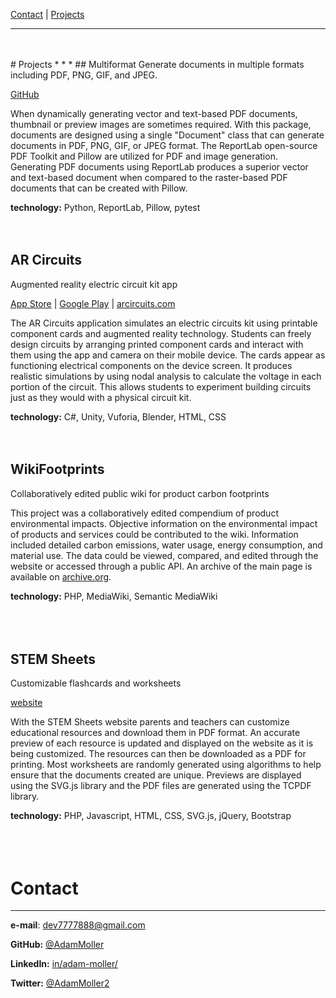 [Contact](#Contact) | [Projects](#Projects)
* * *
<br/>
<br/>
# Projects
* * *
## Multiformat
Generate documents in multiple formats including PDF, PNG, GIF, and JPEG.

[GitHub](https://github.com/AdamMoller/multiformat)


When dynamically generating vector and text-based PDF documents, thumbnail or preview images are sometimes required. With this package, documents are designed using a single "Document" class that can generate documents in PDF, PNG, GIF, or JPEG format. The ReportLab open-source PDF Toolkit and Pillow are utilized for PDF and image generation. Generating PDF documents using ReportLab produces a superior vector and text-based document when compared to the raster-based PDF documents that can be created with Pillow.

**technology:** Python, ReportLab, Pillow, pytest
<br/>
<br/>
<br/>
## AR Circuits
Augmented reality electric circuit kit app

[App Store](https://itunes.apple.com/us/app/ar-circuits-augmented-reality-electric-circuit-kit/id1078510835) |
[Google Play](https://play.google.com/store/apps/details?id=com.ExplorentalLLC.arCircuits) |
[arcircuits.com](http://arcircuits.com)


The AR Circuits application simulates an electric circuits kit using printable component cards and augmented reality technology. Students can freely design circuits by arranging printed component cards and interact with them using the app and camera on their mobile device. The cards appear as functioning electrical components on the device screen. It produces realistic simulations by using nodal analysis to calculate the voltage in each portion of the circuit. This allows students to experiment building circuits just as they would with a physical circuit kit.

**technology:** C#, Unity, Vuforia, Blender, HTML, CSS
<br/>
<br/>
<br/>
## WikiFootprints
Collaboratively edited public wiki for product carbon footprints

This project was a collaboratively edited compendium of product environmental impacts. Objective information on the environmental impact of products and services could be contributed to the wiki. Information included detailed carbon emissions, water usage, energy consumption, and material use. The data could be viewed, compared, and edited through the website or accessed through a public API. An archive of the main page is available on [archive.org](https://web.archive.org/web/20170709071404/http://wikifootprints.org/en/Main_Page).

**technology:** PHP, MediaWiki, Semantic MediaWiki
<br/>
<br/>
<br/>
<br/>
## STEM Sheets
Customizable flashcards and worksheets

[website](http://stemsheets.com/)

With the STEM Sheets website parents and teachers can customize educational resources and download them in PDF format. An accurate preview of each resource is updated and displayed on the website as it is being customized. The resources can then be downloaded as a PDF for printing. Most worksheets are randomly generated using algorithms to help ensure that the documents created are unique. Previews are displayed using the SVG.js library and the PDF files are generated using the TCPDF library.

**technology:** PHP, Javascript, HTML, CSS, SVG.js, jQuery, Bootstrap
<br/>
<br/>
<br/>
<br/>
# Contact
* * *
**e-mail**: <dev7777888@gmail.com>

**GitHub:** [@AdamMoller](https://github.com/AdamMoller/)

**LinkedIn:** [in/adam-moller/](https://www.linkedin.com/in/adam-moller)

**Twitter:** [@AdamMoller2](https://twitter.com/AdamMoller2)
